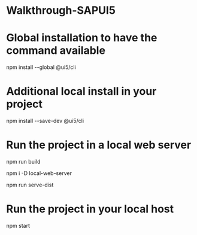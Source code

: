 # Walkthrough-SAPUI5

 
# Global installation to have the command available
npm install --global @ui5/cli

# Additional local install in your project
npm install --save-dev @ui5/cli

# Run the project in a local web server
npm run build

npm i -D local-web-server

npm run serve-dist

# Run the project in your local host
npm start
